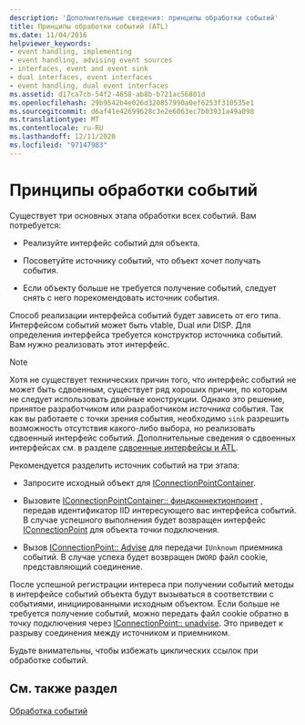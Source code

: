 ```yaml
---
description: 'Дополнительные сведения: принципы обработки событий'
title: Принципы обработки событий (ATL)
ms.date: 11/04/2016
helpviewer_keywords:
- event handling, implementing
- event handling, advising event sources
- interfaces, event and event sink
- dual interfaces, event interfaces
- event handling, dual event interfaces
ms.assetid: d17ca7cb-54f2-4658-ab8b-b721ac56801d
ms.openlocfilehash: 29b9542b4e026d320857990a0ef6253f310535e1
ms.sourcegitcommit: d6af41e42699628c3e2e6063ec7b03931a49a098
ms.translationtype: MT
ms.contentlocale: ru-RU
ms.lasthandoff: 12/11/2020
ms.locfileid: "97147983"
---
```

# <a name="event-handling-principles"></a>Принципы обработки событий

Существует три основных этапа обработки всех событий. Вам потребуется:

- Реализуйте интерфейс событий для объекта.

- Посоветуйте источнику событий, что объект хочет получать события.

- Если объекту больше не требуется получение событий, следует снять с него порекомендовать источник события.

Способ реализации интерфейса событий будет зависеть от его типа. Интерфейсом событий может быть vtable, Dual или DISP. Для определения интерфейса требуется конструктор источника событий. Вам нужно реализовать этот интерфейс.

> [!NOTE]
> Хотя не существует технических причин того, что интерфейс событий не может быть сдвоенным, существует ряд хороших причин, по которым не следует использовать двойные конструкции. Однако это решение, принятое разработчиком или разработчиком *источника* события. Так как вы работаете с точки зрения события, необходимо `sink` разрешить возможность отсутствия какого-либо выбора, но реализовать сдвоенный интерфейс событий. Дополнительные сведения о сдвоенных интерфейсах см. в разделе [сдвоенные интерфейсы и ATL](../atl/dual-interfaces-and-atl.md).

Рекомендуется разделить источник событий на три этапа:

- Запросите исходный объект для [IConnectionPointContainer](/windows/win32/api/ocidl/nn-ocidl-iconnectionpointcontainer).

- Вызовите [IConnectionPointContainer:: финдконнектионпоинт](/windows/win32/api/ocidl/nf-ocidl-iconnectionpointcontainer-findconnectionpoint) , передав идентификатор IID интересующего вас интерфейса событий. В случае успешного выполнения будет возвращен интерфейс [IConnectionPoint](/windows/win32/api/ocidl/nn-ocidl-iconnectionpoint) для объекта точки подключения.

- Вызов [IConnectionPoint:: Advise](/windows/win32/api/ocidl/nf-ocidl-iconnectionpoint-advise) для передачи `IUnknown` приемника событий. В случае успеха будет возвращен `DWORD` файл cookie, представляющий соединение.

После успешной регистрации интереса при получении событий методы в интерфейсе событий объекта будут вызываться в соответствии с событиями, инициированными исходным объектом. Если больше не требуется получение событий, можно передать файл cookie обратно в точку подключения через [IConnectionPoint:: unadvise](/windows/win32/api/ocidl/nf-ocidl-iconnectionpoint-unadvise). Это приведет к разрыву соединения между источником и приемником.

Будьте внимательны, чтобы избежать циклических ссылок при обработке событий.

## <a name="see-also"></a>См. также раздел

[Обработка событий](../atl/event-handling-and-atl.md)
